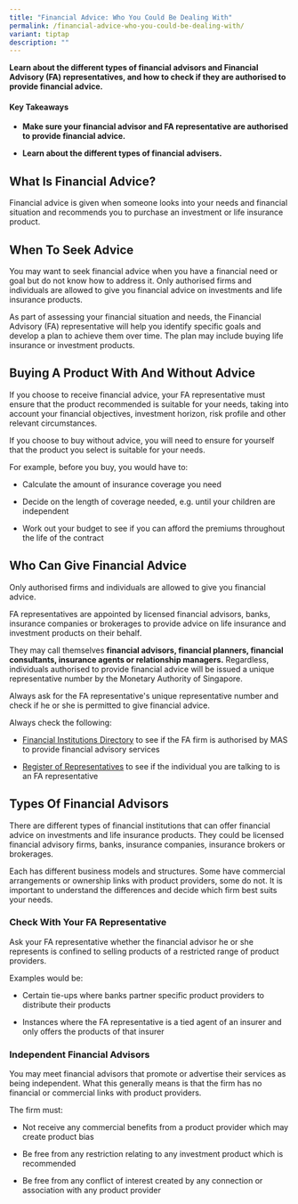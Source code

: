 ```yaml
---
title: "Financial Advice: Who You Could Be Dealing With"
permalink: /financial-advice-who-you-could-be-dealing-with/
variant: tiptap
description: ""
---
```

<p><strong>Learn about the different types of financial advisors and Financial Advisory (FA) representatives, and how to check if they are authorised to provide financial advice.</strong>
</p>
<h4><strong>Key Takeaways</strong></h4>
<ul data-tight="true" class="tight">
<li>
<p><strong>Make sure your financial advisor and FA representative are authorised to provide financial advice.</strong>
</p>
</li>
<li>
<p><strong>Learn about the different types of financial advisers.</strong>
</p>
</li>
</ul>
<h2><strong>What Is Financial Advice?</strong></h2>
<p>Financial advice is given when someone looks into your needs and financial
situation and recommends you to purchase an investment or life insurance
product.</p>
<h2><strong>When To Seek Advice</strong></h2>
<p>You may want to seek financial advice when you have a financial need or
goal but do not know how to address it. Only authorised firms and individuals
are allowed to give you financial advice on investments and life insurance
products.</p>
<p>As part of assessing your financial situation and needs, the Financial
Advisory (FA) representative will help you identify specific goals and
develop a plan to achieve them over time. The plan may include buying life
insurance or investment products.</p>
<h2><strong>Buying A Product With And Without Advice</strong></h2>
<p>If you choose to receive financial advice, your FA representative must
ensure that the product recommended is suitable for your needs, taking
into account your financial objectives, investment horizon, risk profile
and other relevant circumstances.</p>
<p>If you choose to buy without advice, you will need to ensure for yourself
that the product you select is suitable for your needs.</p>
<p>For example, before you buy, you would have to:</p>
<ul data-tight="true" class="tight">
<li>
<p>Calculate the amount of insurance coverage you need</p>
</li>
<li>
<p>Decide on the length of coverage needed, e.g. until your children are
independent</p>
</li>
<li>
<p>Work out your budget to see if you can afford the premiums throughout
the life of the contract</p>
</li>
</ul>
<h2><strong>Who Can Give Financial Advice</strong></h2>
<p>Only authorised firms and individuals are allowed to give you financial
advice.</p>
<p>FA representatives are appointed by licensed financial advisors, banks,
insurance companies or brokerages to provide advice on life insurance and
investment products on their behalf.</p>
<p>They may call themselves <strong>financial advisors, financial planners, financial consultants, insurance agents or relationship managers.</strong> Regardless,
individuals authorised to provide financial advice will be issued a unique
representative number by the Monetary Authority of Singapore.</p>
<p>Always ask for the FA representative's unique representative number and
check if he or she is permitted to give financial advice.</p>
<p>Always check the following:</p>
<ul data-tight="true" class="tight">
<li>
<p><a href="https://eservices.mas.gov.sg/fid" rel="noopener noreferrer" target="_blank">Financial Institutions Directory</a> to
see if the FA firm is authorised by MAS to provide financial advisory services</p>
</li>
<li>
<p><a href="https://eservices.mas.gov.sg/rr" rel="noopener noreferrer" target="_blank">Register of Representatives</a> to
see if the individual you are talking to is an FA representative</p>
</li>
</ul>
<h2><strong>Types Of Financial Advisors</strong></h2>
<p>There are different types of financial institutions that can offer financial
advice on investments and life insurance products. They could be licensed
financial advisory firms, banks, insurance companies, insurance brokers
or brokerages.</p>
<p>Each has different business models and structures. Some have commercial
arrangements or ownership links with product providers, some do not. It
is important to understand the differences and decide which firm best suits
your needs.</p>
<h3><strong>Check With Your FA Representative</strong></h3>
<p>Ask your FA representative whether the financial advisor he or she represents
is confined to selling products of a restricted range of product providers.</p>
<p>Examples would be:</p>
<ul data-tight="true" class="tight">
<li>
<p>Certain tie-ups where banks partner specific product providers to distribute
their products</p>
</li>
<li>
<p>Instances where the FA representative is a tied agent of an insurer and
only offers the products of that insurer</p>
</li>
</ul>
<h3><strong>Independent Financial Advisors</strong></h3>
<p>You may meet financial advisors that promote or advertise their services
as being independent. What this generally means is that the firm has no
financial or commercial links with product providers.</p>
<p>The firm must:</p>
<ul data-tight="true" class="tight">
<li>
<p>Not receive any commercial benefits from a product provider which may
create product bias</p>
</li>
<li>
<p>Be free from any restriction relating to any investment product which
is recommended</p>
</li>
<li>
<p>Be free from any conflict of interest created by any connection or association
with any product provider</p>
</li>
</ul>
<p></p>